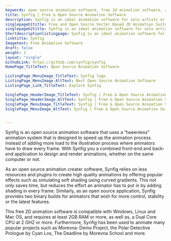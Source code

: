 ```yaml
---
keywords: open source animation software, free 2d animation software, animation creater, best animation software
title: Synfig | Free & Open Source Animation Software
description: Synfig is an ideal animation software for solo artists or small animation teams that require a 2D vector based animation suite which is free and open source.
singlepageh1title: Free and Open Source Vector Based 2D Animation Suite
singlepageh2title: Synfig is an ideal animation software for solo artists or small animation teams that require a 2D vector based animation suite which is free and open source.
Shortdescriptionlistingpage: Synfig is an ideal animation software for solo artists or small animation teams that require a 2D vector based animation suite which is free and open source.
linktitle: Synfig
Imagetext: Free Animation Software
draft: false
weight: 1
layout: "single"
GithubLink: https://github.com/synfig/synfig
HomePage_TitleText: Open Source Animation Software

ListingPage_MenuImage_TitleText: Synfig logo
ListingPage_MenuImage_AltText: Best Open Source Animation Software
ListingPage_Link_TitleText: Explore Synfig

SinglePage_HeaderImage_TitleText: Synfig | Free & Open Source Animation Software
SinglePage_HeaderImage_AltText: Synfig | Free & Open Source Animation Software
SinglePage_MenuImage_TitleText: Synfig | Free & Open Source Animation Software
SinglePage_MenuImage_AltText: Synfig | Free & Open Source Animation Software


---
```


Synfig is an open source animation software that uses a “tweenless” animation system that is designed to speed up the animation process instead of adding more load to the illustration process where animators have to draw every frame. With Synfig you a combined front-end and back-end application to design and render animations, whether on the same computer or not.

As an open source animation creater software, Synfig relies on less resources and plugins to create high quality animations by offering popular effects such as simulating soft shading using curved gradients. This not only saves time, but reduces the effort an animator has to put in by adding shading in every frame. Similarly, as an open source application, Synfig provides two binary builds for animators that wish for more control, stability or the latest features.

This free 2D animation software is compatible with Windows, Linux and Mac OS, and requires at least 2GB RAM or more, as well as, a Dual Core CPU at 2 GHZ or more. Furthermore, Synfig has been used to animate many popular projects such as Morevna: Demo Project, the Polar Detective Prologue by Cyan Los, The Deadline by Morevna School and more.
